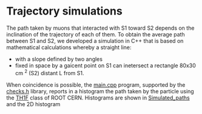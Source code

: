 # Trajectory simulations 

The path taken by muons that interacted with S1 toward S2 depends on the inclination of the trajectory of each of them.
To obtain the average path between S1 and S2, we developed a simulation in C++ that is based on mathematical calculations whereby a straight line:
- with a slope defined by two angles
- fixed in space by a gaicent point on S1
can inetersect a rectangle 80x30 cm <sup>2</sup> (S2) distant L from S1.

When coincidence is possible, the [main.cpp](/Trajectory_simulation/main.cpp) program, supported by the [checks.h](//Trajectory_simulation/checks.h) library, reports in a histogram the path taken by the particle using the [TH1F](https://root.cern.ch/doc/master/classTH1F.html) class of ROOT CERN. Histograms are shown in [Simulated_paths](/Trajectory_simulation/Graphs/Simulated_paths) and the 2D histogram 

